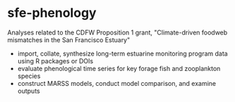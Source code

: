 # sfe-phenology
Analyses related to the CDFW Proposition 1 grant, "Climate-driven foodweb mismatches in the San Francisco Estuary"

- import, collate, synthesize long-term estuarine monitoring program data using R packages or DOIs
- evaluate phenological time series for key forage fish and zooplankton species
- construct MARSS models, conduct model comparison, and examine outputs
